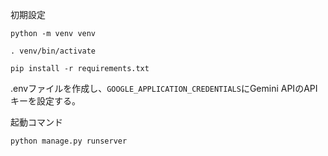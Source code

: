 初期設定
```
python -m venv venv

. venv/bin/activate  

pip install -r requirements.txt
```

.envファイルを作成し、`GOOGLE_APPLICATION_CREDENTIALS`にGemini APIのAPIキーを設定する。

起動コマンド
```
python manage.py runserver
```